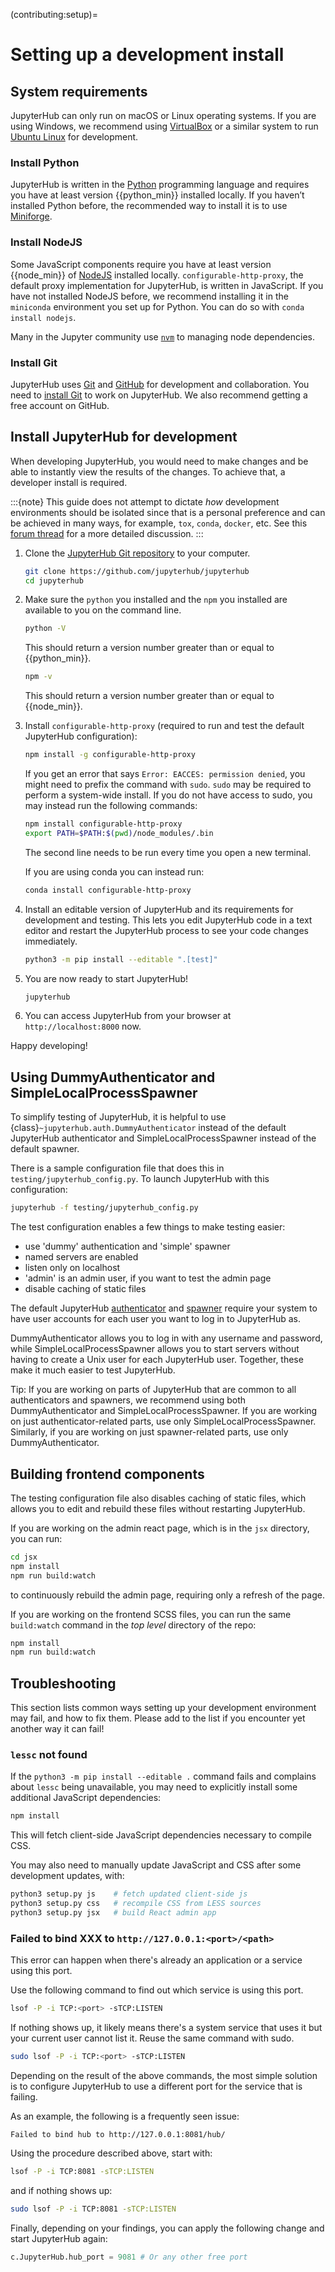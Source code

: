(contributing:setup)=

# Setting up a development install

## System requirements

JupyterHub can only run on macOS or Linux operating systems. If you are
using Windows, we recommend using [VirtualBox](https://virtualbox.org)
or a similar system to run [Ubuntu Linux](https://ubuntu.com) for
development.

### Install Python

JupyterHub is written in the [Python](https://python.org) programming language and
requires you have at least version {{python_min}} installed locally. If you haven’t
installed Python before, the recommended way to install it is to use
[Miniforge](https://github.com/conda-forge/miniforge#download).

### Install NodeJS

Some JavaScript components require you have at least version {{node_min}} of [NodeJS](https://nodejs.org/en/) installed locally.
`configurable-http-proxy`, the default proxy implementation for JupyterHub, is written in JavaScript.
If you have not installed NodeJS before, we recommend installing it in the `miniconda` environment you set up for Python.
You can do so with `conda install nodejs`.

Many in the Jupyter community use [`nvm`](https://github.com/nvm-sh/nvm) to
managing node dependencies.

### Install Git

JupyterHub uses [Git](https://git-scm.com) and [GitHub](https://github.com)
for development and collaboration. You need to [install Git](https://git-scm.com/book/en/v2/Getting-Started-Installing-Git) to work on
JupyterHub. We also recommend getting a free account on GitHub.

## Install JupyterHub for development

When developing JupyterHub, you would need to make changes and be able to instantly view the results of the changes. To achieve that, a developer install is required.

:::{note}
This guide does not attempt to dictate _how_ development
environments should be isolated since that is a personal preference and can
be achieved in many ways, for example, `tox`, `conda`, `docker`, etc. See this
[forum thread](https://discourse.jupyter.org/t/thoughts-on-using-tox/3497) for
a more detailed discussion.
:::

1. Clone the [JupyterHub Git repository](https://github.com/jupyterhub/jupyterhub)
   to your computer.

   ```bash
   git clone https://github.com/jupyterhub/jupyterhub
   cd jupyterhub
   ```

2. Make sure the `python` you installed and the `npm` you installed
   are available to you on the command line.

   ```bash
   python -V
   ```

   This should return a version number greater than or equal to {{python_min}}.

   ```bash
   npm -v
   ```

   This should return a version number greater than or equal to {{node_min}}.

3. Install `configurable-http-proxy` (required to run and test the default JupyterHub configuration):

   ```bash
   npm install -g configurable-http-proxy
   ```

   If you get an error that says `Error: EACCES: permission denied`, you might need to prefix the command with `sudo`.
   `sudo` may be required to perform a system-wide install.
   If you do not have access to sudo, you may instead run the following commands:

   ```bash
   npm install configurable-http-proxy
   export PATH=$PATH:$(pwd)/node_modules/.bin
   ```

   The second line needs to be run every time you open a new terminal.

   If you are using conda you can instead run:

   ```bash
   conda install configurable-http-proxy
   ```

4. Install an editable version of JupyterHub and its requirements for
   development and testing. This lets you edit JupyterHub code in a text editor
   and restart the JupyterHub process to see your code changes immediately.

   ```bash
   python3 -m pip install --editable ".[test]"
   ```

5. You are now ready to start JupyterHub!

   ```bash
   jupyterhub
   ```

6. You can access JupyterHub from your browser at
   `http://localhost:8000` now.

Happy developing!

## Using DummyAuthenticator and SimpleLocalProcessSpawner

To simplify testing of JupyterHub, it is helpful to use
{class}`~jupyterhub.auth.DummyAuthenticator` instead of the default JupyterHub
authenticator and SimpleLocalProcessSpawner instead of the default spawner.

There is a sample configuration file that does this in
`testing/jupyterhub_config.py`. To launch JupyterHub with this
configuration:

```bash
jupyterhub -f testing/jupyterhub_config.py
```

The test configuration enables a few things to make testing easier:

- use 'dummy' authentication and 'simple' spawner
- named servers are enabled
- listen only on localhost
- 'admin' is an admin user, if you want to test the admin page
- disable caching of static files

The default JupyterHub [authenticator](PAMAuthenticator)
and [spawner](LocalProcessSpawner)
require your system to have user accounts for each user you want to log in to
JupyterHub as.

DummyAuthenticator allows you to log in with any username and password,
while SimpleLocalProcessSpawner allows you to start servers without having to
create a Unix user for each JupyterHub user. Together, these make it
much easier to test JupyterHub.

Tip: If you are working on parts of JupyterHub that are common to all
authenticators and spawners, we recommend using both DummyAuthenticator and
SimpleLocalProcessSpawner. If you are working on just authenticator-related
parts, use only SimpleLocalProcessSpawner. Similarly, if you are working on
just spawner-related parts, use only DummyAuthenticator.

## Building frontend components

The testing configuration file also disables caching of static files,
which allows you to edit and rebuild these files without restarting JupyterHub.

If you are working on the admin react page, which is in the `jsx` directory, you can run:

```bash
cd jsx
npm install
npm run build:watch
```

to continuously rebuild the admin page, requiring only a refresh of the page.

If you are working on the frontend SCSS files, you can run the same `build:watch` command
in the _top level_ directory of the repo:

```bash
npm install
npm run build:watch
```

## Troubleshooting

This section lists common ways setting up your development environment may
fail, and how to fix them. Please add to the list if you encounter yet
another way it can fail!

### `lessc` not found

If the `python3 -m pip install --editable .` command fails and complains about
`lessc` being unavailable, you may need to explicitly install some
additional JavaScript dependencies:

```bash
npm install
```

This will fetch client-side JavaScript dependencies necessary to compile
CSS.

You may also need to manually update JavaScript and CSS after some
development updates, with:

```bash
python3 setup.py js    # fetch updated client-side js
python3 setup.py css   # recompile CSS from LESS sources
python3 setup.py jsx   # build React admin app
```

### Failed to bind XXX to `http://127.0.0.1:<port>/<path>`

This error can happen when there's already an application or a service using this
port.

Use the following command to find out which service is using this port.

```bash
lsof -P -i TCP:<port> -sTCP:LISTEN
```

If nothing shows up, it likely means there's a system service that uses it but
your current user cannot list it. Reuse the same command with sudo.

```bash
sudo lsof -P -i TCP:<port> -sTCP:LISTEN
```

Depending on the result of the above commands, the most simple solution is to
configure JupyterHub to use a different port for the service that is failing.

As an example, the following is a frequently seen issue:

`Failed to bind hub to http://127.0.0.1:8081/hub/`

Using the procedure described above, start with:

```bash
lsof -P -i TCP:8081 -sTCP:LISTEN
```

and if nothing shows up:

```bash
sudo lsof -P -i TCP:8081 -sTCP:LISTEN
```

Finally, depending on your findings, you can apply the following change and start JupyterHub again:

```python
c.JupyterHub.hub_port = 9081 # Or any other free port
```
